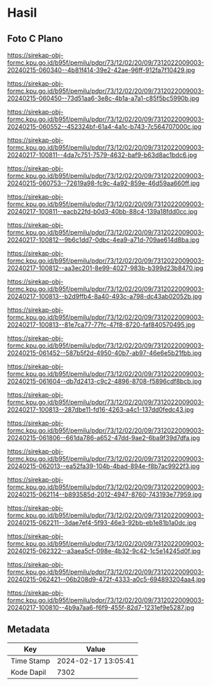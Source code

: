 # Hasil

## Foto C Plano

https://sirekap-obj-formc.kpu.go.id/b95f/pemilu/pdpr/73/12/02/20/09/7312022009003-20240215-060340--4b81f414-39e2-42ae-96ff-912fa7f10429.jpg

https://sirekap-obj-formc.kpu.go.id/b95f/pemilu/pdpr/73/12/02/20/09/7312022009003-20240215-060450--73d51aa6-3e8c-4b1a-a7a1-c85f5bc5990b.jpg

https://sirekap-obj-formc.kpu.go.id/b95f/pemilu/pdpr/73/12/02/20/09/7312022009003-20240215-060552--452324bf-61a4-4a1c-b743-7c564707000c.jpg

https://sirekap-obj-formc.kpu.go.id/b95f/pemilu/pdpr/73/12/02/20/09/7312022009003-20240217-100811--4da7c751-7579-4632-baf9-b63d8ac1bdc6.jpg

https://sirekap-obj-formc.kpu.go.id/b95f/pemilu/pdpr/73/12/02/20/09/7312022009003-20240215-060753--72619a98-fc9c-4a92-859e-46d59aa660ff.jpg

https://sirekap-obj-formc.kpu.go.id/b95f/pemilu/pdpr/73/12/02/20/09/7312022009003-20240217-100811--eacb22fd-b0d3-40bb-88c4-139a18fdd0cc.jpg

https://sirekap-obj-formc.kpu.go.id/b95f/pemilu/pdpr/73/12/02/20/09/7312022009003-20240217-100812--9b6c1dd7-0dbc-4ea9-a71d-709ae614d8ba.jpg

https://sirekap-obj-formc.kpu.go.id/b95f/pemilu/pdpr/73/12/02/20/09/7312022009003-20240217-100812--aa3ec201-8e99-4027-983b-b399d23b8470.jpg

https://sirekap-obj-formc.kpu.go.id/b95f/pemilu/pdpr/73/12/02/20/09/7312022009003-20240217-100813--b2d9ffb4-8a40-493c-a798-dc43ab02052b.jpg

https://sirekap-obj-formc.kpu.go.id/b95f/pemilu/pdpr/73/12/02/20/09/7312022009003-20240217-100813--81e7ca77-77fc-47f8-8720-faf840570495.jpg

https://sirekap-obj-formc.kpu.go.id/b95f/pemilu/pdpr/73/12/02/20/09/7312022009003-20240215-061452--587b5f2d-4950-40b7-ab97-46e6e5b21fbb.jpg

https://sirekap-obj-formc.kpu.go.id/b95f/pemilu/pdpr/73/12/02/20/09/7312022009003-20240215-061604--db7d2413-c9c2-4896-8708-f5896cdf8bcb.jpg

https://sirekap-obj-formc.kpu.go.id/b95f/pemilu/pdpr/73/12/02/20/09/7312022009003-20240217-100813--287dbe11-fd16-4263-a4c1-137dd0fedc43.jpg

https://sirekap-obj-formc.kpu.go.id/b95f/pemilu/pdpr/73/12/02/20/09/7312022009003-20240215-061806--661da786-a652-47dd-9ae2-6ba9f39d7dfa.jpg

https://sirekap-obj-formc.kpu.go.id/b95f/pemilu/pdpr/73/12/02/20/09/7312022009003-20240215-062013--ea52fa39-104b-4bad-894e-f8b7ac9922f3.jpg

https://sirekap-obj-formc.kpu.go.id/b95f/pemilu/pdpr/73/12/02/20/09/7312022009003-20240215-062114--b893585d-2012-4947-8760-743193e77959.jpg

https://sirekap-obj-formc.kpu.go.id/b95f/pemilu/pdpr/73/12/02/20/09/7312022009003-20240215-062211--3dae7ef4-5f93-46e3-92bb-eb1e81b1a0dc.jpg

https://sirekap-obj-formc.kpu.go.id/b95f/pemilu/pdpr/73/12/02/20/09/7312022009003-20240215-062322--a3aea5cf-098e-4b32-9c42-1c5e14245d0f.jpg

https://sirekap-obj-formc.kpu.go.id/b95f/pemilu/pdpr/73/12/02/20/09/7312022009003-20240215-062421--06b208d9-472f-4333-a0c5-694893204aa4.jpg

https://sirekap-obj-formc.kpu.go.id/b95f/pemilu/pdpr/73/12/02/20/09/7312022009003-20240217-100810--4b9a7aa6-f6f9-455f-82d7-1231ef9e5287.jpg


## Metadata

| Key        | Value               |
| ---------- | ------------------- |
| Time Stamp | 2024-02-17 13:05:41 |
| Kode Dapil | 7302                |



